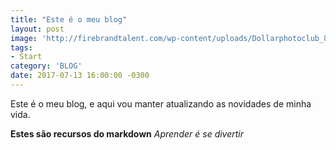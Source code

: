 ```yaml
---
title: "Este é o meu blog"
layout: post
image: 'http://firebrandtalent.com/wp-content/uploads/Dollarphotoclub_89104027_opt.jpg'
tags:
- Start
category: 'BLOG'
date: 2017-07-13 16:00:00 -0300
---
```


Este é o meu blog, e aqui vou manter atualizando as novidades de minha vida.

**Estes são recursos do markdown**
*Aprender é se divertir*
